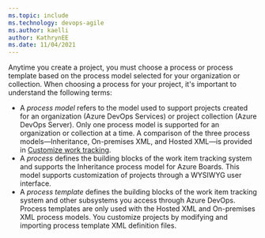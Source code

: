 ```yaml
---
ms.topic: include
ms.technology: devops-agile
ms.author: kaelli
author: KathrynEE
ms.date: 11/04/2021
---
```



Anytime you create a project, you must choose a process or process template based on the process model selected for your organization or collection. When choosing a process for your project, it's important to understand the following terms: 

- A *process model* refers to the model used to support projects created for an organization (Azure DevOps Services) or project collection (Azure DevOps Server). Only one process model is supported for an organization or collection at a time. A comparison of the three process models&mdash;Inheritance, On-premises XML, and Hosted XML&mdash;is provided in [Customize work tracking](../reference/customize-work.md#collection-level-process-customization).  
- A *process* defines the building blocks of the work item tracking system and supports the Inheritance process model for Azure Boards. This model supports customization of projects through a WYSIWYG user interface. 
- A *process template* defines the building blocks of the work item tracking system and other subsystems you access through Azure DevOps. Process templates are only used with the Hosted XML and On-premises XML process models. You customize projects by modifying and importing process template XML definition files. 
